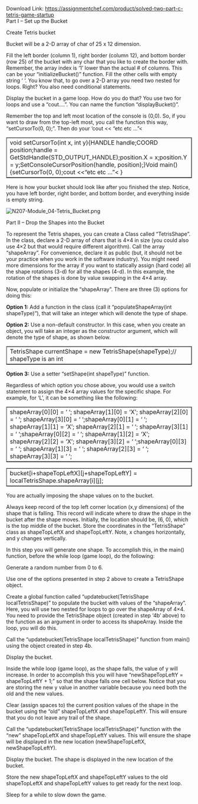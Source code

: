 Download Link: https://assignmentchef.com/product/solved-two-part-c-tetris-game-startup
<br>
Part I – Set up the Bucket

Create Tetris bucket

Bucket will be a 2-D array of char of 25 x 12 dimension.

Fill the left border (column 1), right border (column 12), and bottom border (row 25) of the bucket with any char that you like to create the border with. Remember, the array index is ‘1’ lower than the actual # of columns. This can be your “initializeBucket()” function. Fill the other cells with empty string ‘ ‘. You know that, to go over a 2-D array you need two nested for loops. Right? You also need conditional statements.

Display the bucket in a game loop. How do you do that? You use two for loops and use a “cout….”. You can name the function “displayBucket()”.

Remember the top and left most location of the console is (0,0). So, if you want to draw from the top-left most, you call the function this way, “setCursorTo(0, 0);”. Then do your ‘cout &lt;&lt; “etc etc …”&lt;

<table border="1" cellspacing="0" cellpadding="5">

 <tbody>

  <tr>

   <td>void setCursorTo(int x, int y){HANDLE handle;COORD position;handle = GetStdHandle(STD_OUTPUT_HANDLE);position.X = x;position.Y = y;SetConsoleCursorPosition(handle, position);}Void main(){setCursorTo(0, 0);cout &lt;&lt;“etc etc …”&lt; }</td>

  </tr>

 </tbody>

</table>

Here is how your bucket should look like after you finished the step. Notice, you have left border, right border, and bottom border, and everything inside is empty string.<img decoding="async" alt="N207-Module_04-Tetris_Bucket.png" data-recalc-dims="1" data-src="https://i0.wp.com/content.learntoday.info/N207_Fall_14/site/Media/N207-Module_04-Tetris_Bucket.png?w=980" class="lazyload" src="data:image/gif;base64,R0lGODlhAQABAAAAACH5BAEKAAEALAAAAAABAAEAAAICTAEAOw==">

 <noscript>

  <img decoding="async" src="https://i0.wp.com/content.learntoday.info/N207_Fall_14/site/Media/N207-Module_04-Tetris_Bucket.png?w=980" alt="N207-Module_04-Tetris_Bucket.png" data-recalc-dims="1">

 </noscript>

Part II – Drop the Shapes into the Bucket

To represent the Tetris shapes, you can create a Class called “TetrisShape”. In the class, declare a 2-D array of chars that is 4×4 in size (you could also use 4×2 but that would require different algorithm). Call the array “shapeArray”. For convenience, declare it as public (but, it should not be your practice when you work in the software industry). You might need more dimensions for the array if you want to statically assign (hard code) all the shape rotations (3-d) for all the shapes (4-d). In this example, the rotation of the shapes is done by value swapping in the 4×4 array.

Now, populate or initialize the “shapeArray”. There are three (3) options for doing this:

<strong>Option 1:</strong> Add a function in the class (call it “populateShapeArray(int shapeType)”), that will take an integer which will denote the type of shape.

<strong>Option 2:</strong> Use a non-default constructor. In this case, when you create an object, you will take an integer as the constructor argument, which will denote the type of shape, as shown below.

<table border="1" cellspacing="0" cellpadding="5">

 <tbody>

  <tr>

   <td>TetrisShape currentShape = new TetrisShape(shapeType);// shapeType is an int</td>

  </tr>

 </tbody>

</table>

<strong>Option 3:</strong> Use a setter “setShape(int shapeType)” function.

Regardless of which option you chose above, you would use a switch statement to assign the 4×4 array values for the specific shape. For example, for ‘L’, it can be something like the following:

<table border="1" cellspacing="0" cellpadding="5">

 <tbody>

  <tr>

   <td>shapeArray[0][0] = ‘ ‘; shapeArray[1][0] = ‘X’; shapeArray[2][0] = ‘ ‘; shapeArray[3][0] = ‘ ‘;shapeArray[0][1] = ‘ ‘; shapeArray[1][1] = ‘X’; shapeArray[2][1] = ‘ ‘; shapeArray[3][1] = ‘ ‘;shapeArray[0][2] = ‘ ‘; shapeArray[1][2] = ‘X’; shapeArray[2][2] = ‘X’; shapeArray[3][2] = ‘ ‘;shapeArray[0][3] = ‘ ‘; shapeArray[1][3] = ‘ ‘; shapeArray[2][3] = ‘ ‘; shapeArray[3][3] = ‘ ‘;</td>

  </tr>

 </tbody>

</table>

<table border="1" cellspacing="0" cellpadding="5">

 <tbody>

  <tr>

   <td>bucket[i+shapeTopLeftX][j+shapeTopLeftY] = localTetrisShape.shapeArray[i][j];</td>

  </tr>

 </tbody>

</table>

You are actually imposing the shape values on to the bucket.

Always keep record of the top left corner location (x,y dimensions) of the shape that is falling. This record will indicate where to draw the shape in the bucket after the shape moves. Initially, the location should be, (6, 0), which is the top middle of the bucket. Store the coordinates in the “TetrisShape” class as shapeTopLeftX and shapeTopLeftY. Note, x changes horizontally, and y changes vertically.

In this step you will generate one shape. To accomplish this, in the main() function, before the while loop (game loop), do the following:

Generate a random number from 0 to 6.

Use one of the options presented in step 2 above to create a TetrisShape object.

Create a global function called “updatebucket(TetrisShape localTetrisShape)” to populate the bucket with values of the “shapeArray”. Here, you will use two nested for loops to go over the shapeArray of 4×4. You need to provide the TetrisShape object (created in step ‘4b’ above) to the function as an argument in order to access its shapeArray. Inside the loop, you will do this.

Call the “updatebucket(TetrisShape localTetrisShape)” function from main() using the object created in step 4b.

Display the bucket.

Inside the while loop (game loop), as the shape falls, the value of y will increase. In order to accomplish this you will have “newShapeTopLeftY = shapeTopLeftY + 1;” so that the shape falls one cell below. Notice that you are storing the new y value in another variable because you need both the old and the new values.

Clear (assign spaces to) the current position values of the shape in the bucket using the “old” shapeTopLeftX and shapeTopLeftY. This will ensure that you do not leave any trail of the shape.

Call the “updatebucket(TetrisShape localTetrisShape)” function with the “new” shapeTopLeftX and shapeTopLeftY values. This will ensure the shape will be displayed in the new location (newShapeTopLeftX, newShapeTopLeftY).

Display the bucket. The shape is displayed in the new location of the bucket.

Store the new shapeTopLeftX and shapeTopLeftY values to the old shapeTopLeftX and shapeTopLeftY values to get ready for the next loop.

Sleep for a while to slow down the game.